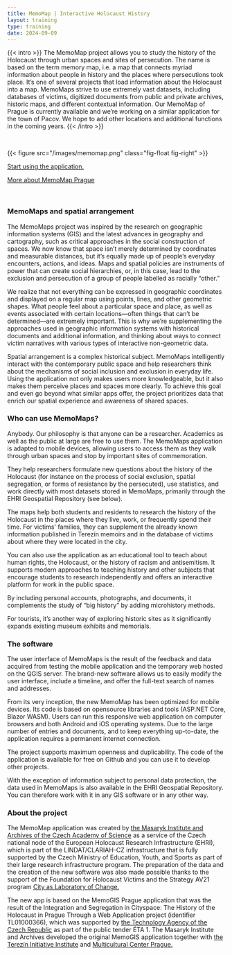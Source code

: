 ```yaml
---
title: MemoMap | Interactive Holocaust History 
layout: training
type: training
date: 2024-09-09
---
```


{{< intro >}}
The MemoMap project allows you to study the history of the Holocaust through urban spaces and sites of persecution. The name is based on the term memory map, i.e. a map that connects myriad information about people in history and the places where persecutions took place.
It’s one of several projects that load information about the Holocaust into a map. MemoMaps strive to use extremely vast datasets, including databases of victims, digitized documents from public and private archives, historic maps, and different contextual information. 
Our MemoMap of Prague is currently available and we’re working on a similar application for the town of Pacov. We hope to add other locations and additional functions in the coming years.
{{< /intro >}}

<br/>

{{< figure src="/images/memomap.png" class="fig-float fig-right" >}}

[Start using the application.](http://www.memomap.cz)

[More about MemoMap Prague](/services/memomap/prague/)

<br/>

### MemoMaps and spatial arrangement
The MemoMaps project was inspired by the research on geographic information systems (GIS) and the latest advances in geography and cartography, such as critical approaches in the social construction of spaces. We now know that space isn’t merely determined by coordinates and measurable distances, but it’s equally made up of people’s everyday encounters, actions, and ideas. Maps and spatial policies are instruments of power that can create social hierarchies, or, in this case, lead to the exclusion and persecution of a group of people labelled as racially “other.”

We realize that not everything can be expressed in geographic coordinates and displayed on a regular map using points, lines, and other geometric shapes. What people feel about a particular space and place, as well as events associated with certain locations—often things that can’t be determined—are extremely important. This is why we’re supplementing the approaches used in geographic information systems with historical documents and additional information, and thinking about ways to connect victim narratives with various types of interactive non-geometric data.

Spatial arrangement is a complex historical subject. MemoMaps intelligently interact with the contemporary public space and help researchers think about the mechanisms of social inclusion and exclusion in everyday life. Using the application not only makes users more knowledgeable, but it also makes them perceive places and spaces more clearly. To achieve this goal and even go beyond what similar apps offer, the project prioritizes data that enrich our spatial experience and awareness of shared spaces.

### Who can use MemoMaps? 
Anybody. Our philosophy is that anyone can be a researcher. Academics as well as the public at large are free to use them. The MemoMaps application is adapted to mobile devices, allowing users to access them as they walk through urban spaces and stop by important sites of commemoration.

They help researchers formulate new questions about the history of the Holocaust (for instance on the process of social exclusion, spatial segregation, or forms of resistance by the persecuted), use statistics, and work directly with most datasets stored in MemoMaps, primarily through the EHRI Geospatial Repository (see below).

The maps help both students and residents to research the history of the Holocaust in the places where they live, work, or frequently spend their time. For victims' families, they can supplement the already known information published in Terezín memoirs and in the database of victims about where they were located in the city. 

You can also use the application as an educational tool to teach about human rights, the Holocaust, or the history of racism and antisemitism. It supports modern approaches to teaching history and other subjects that encourage students to research independently and offers an interactive platform for work in the public space. 

By including personal accounts, photographs, and documents, it complements the study of “big history” by adding microhistory methods.

For tourists, it’s another way of exploring historic sites as it significantly expands existing museum exhibits and memorials.

### The software
The user interface of MemoMaps is the result of the feedback and data acquired from testing the mobile application and the temporary web hosted on the QGIS server. The brand-new software allows us to easily modify the user interface, include a timeline, and offer the full-text search of names and addresses.

From its very inception, the new MemoMap has been optimized for mobile devices. Its code is based on opensource libraries and tools (ASP.NET Core, Blazor WASM). Users can run this responsive web application on computer browsers and both Android and iOS operating systems. Due to the large number of entries and documents, and to keep everything up-to-date, the application requires a permanent internet connection.

The project supports maximum openness and duplicability. The code of the application is available for free on Github and you can use it to develop other projects.

With the exception of information subject to personal data protection, the data used in MemoMaps is also available in the EHRI Geospatial Repository. You can therefore work with it in any GIS software or in any other way.

### About the project
The MemoMap application was created by [the Masaryk Institute and Archives of the Czech Academy of Science](https://www.mua.cas.cz/en) as a service of the Czech national node of the European Holocaust Research Infrastructure (EHRI), which is part of the LINDAT/CLARIAH-CZ infrastructure that is fully supported by the Czech Ministry of Education, Youth, and Sports as part of their large research infrastructure program. The preparation of the data and the creation of the new software was also made possible thanks to the support of the Foundation for Holocaust Victims and the Strategy AV21 program [City as Laboratory of Change.](https://strategie.avcr.cz/en/programy/mesto)

The new app is based on the MemoGIS Prague application that was the result of the Integration and Segregation in Cityspace: The History of the Holocaust in Prague Through a Web Application project (identifier TL01000366), which was supported by [the Technology Agency of the Czech Republic](https://www.tacr.cz/en/) as part of the public tender ÉTA 1. The Masaryk Institute and Archives developed the original MemoGIS application together with [the Terezín Initiative Institute](http://www.terezinstudies.cz/en) and [Multicultural Center Prague.](https://mkc.cz/en/about)
